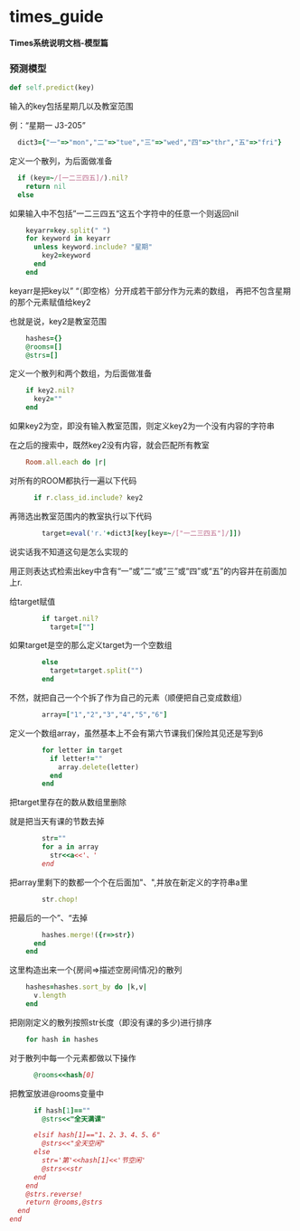 # times_guide
**Times系统说明文档-模型篇**
### 预测模型
```ruby
def self.predict(key)
```
输入的key包括星期几以及教室范围

例：“星期一 J3-205”
```ruby
  dict3={"一"=>"mon","二"=>"tue","三"=>"wed","四"=>"thr","五"=>"fri"}
```
定义一个散列，为后面做准备
```ruby
  if (key=~/[一二三四五]/).nil?
    return nil
  else
```
如果输入中不包括”一二三四五“这五个字符中的任意一个则返回nil
```ruby
    keyarr=key.split(" ")
    for keyword in keyarr
      unless keyword.include? "星期"
        key2=keyword
      end
    end
```
keyarr是把key以” “（即空格）分开成若干部分作为元素的数组，
再把不包含星期的那个元素赋值给key2

也就是说，key2是教室范围
```ruby
    hashes={}
    @rooms=[]
    @strs=[]
```
定义一个散列和两个数组，为后面做准备
```ruby
    if key2.nil?
      key2=""
    end
```
如果key2为空，即没有输入教室范围，则定义key2为一个没有内容的字符串

在之后的搜索中，既然key2没有内容，就会匹配所有教室
```ruby    
    Room.all.each do |r|
```
对所有的ROOM都执行一遍以下代码
```ruby
      if r.class_id.include? key2
```
再筛选出教室范围内的教室执行以下代码
```ruby
        target=eval('r.'+dict3[key[key=~/["一二三四五"]/]])
```
说实话我不知道这句是怎么实现的

用正则表达式检索出key中含有“一”或”二“或”三”或“四”或“五”的内容并在前面加上r.

给target赋值
<!-- 我也不知道怎么说好你们意会一下好不好 -->
<!-- 所以说key不是字符串么，我们先放着好了 -->
```ruby
        if target.nil?
          target=[""]
```
如果target是空的那么定义target为一个空数组
```ruby
        else
          target=target.split("")
        end
```
不然，就把自己一个个拆了作为自己的元素（顺便把自己变成数组）
```ruby
        array=["1","2","3","4","5","6"]
```
定义一个数组array，虽然基本上不会有第六节课我们保险其见还是写到6
```ruby
        for letter in target
          if letter!=""
            array.delete(letter)
          end
        end
```
把target里存在的数从数组里删除

就是把当天有课的节数去掉
```ruby
        str=""
        for a in array
          str<<a<<'、'
        end
```
把array里剩下的数都一个个在后面加"、",并放在新定义的字符串a里
```ruby
        str.chop!
```
把最后的一个”、“去掉
```ruby
        hashes.merge!({r=>str})
      end
    end
```
这里构造出来一个{房间=>描述空房间情况}的散列
```ruby
    hashes=hashes.sort_by do |k,v|
      v.length
    end
```
把刚刚定义的散列按照str长度（即没有课的多少)进行排序
```ruby
    for hash in hashes
```
对于散列中每一个元素都做以下操作
```ruby
      @rooms<<hash[0]
```
把教室放进@rooms变量中
```ruby
      if hash[1]==""
        @strs<<"全天满课"

      elsif hash[1]=="1、2、3、4、5、6"
        @strs<<"全天空闲"
      else
        str='第'<<hash[1]<<'节空闲'
        @strs<<str
      end
    end
    @strs.reverse!
    return @rooms,@strs
  end
end
```

